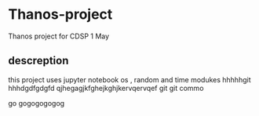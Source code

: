 # Thanos-project
Thanos project for CDSP 1 May

## descreption
this project uses jupyter notebook os , random and time modukes
hhhhhgit 
hhhdgdfgdgfd
qjhegagjkfghejkghjkervqervqef
git git commo

go gogogogogog
